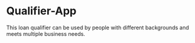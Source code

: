 # Qualifier-App
This loan qualifier can be used by people with different backgrounds and meets multiple business needs.

